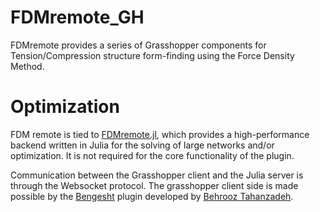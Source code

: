 # FDMremote_GH
FDMremote provides a series of Grasshopper components for Tension/Compression structure form-finding using the Force Density Method.

# Optimization
FDM remote is tied to [FDMremote.jl](https://github.com/keithjlee/FDMremote), which provides a high-performance backend written in Julia for the solving of large networks and/or optimization. It is not required for the core functionality of the plugin.

Communication between the Grasshopper client and the Julia server is through the Websocket protocol. The grasshopper client side is made possible by the [Bengesht](https://github.com/behrooz-tahanzadeh/Bengesht) plugin developed by [Behrooz Tahanzadeh](https://github.com/behrooz-tahanzadeh). 
